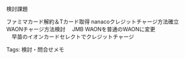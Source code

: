 検討課題

ファミマカード解約＆Tカード取得 nanacoクレジットチャージ方法確立  
WAONチャージ方法検討 　JMB WAONを普通のWAONに変更  
　早苗のイオンカードセレクトでクレジットチャージ  

Tags: 検討・問合せメモ